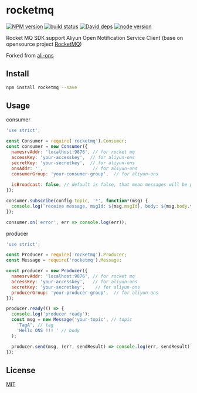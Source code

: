 rocketmq
=======
[![NPM version][npm-image]][npm-url]
[![build status][travis-image]][travis-url]
[![David deps][david-image]][david-url]
[![node version][node-image]][node-url]

[npm-image]: https://img.shields.io/npm/v/rocketmq.svg?style=flat-square
[npm-url]: https://npmjs.org/package/rocketmq
[travis-image]: https://img.shields.io/travis/yeliex/rocketmq.svg?style=flat-square
[travis-url]: https://travis-ci.org/yeliex/rocketmq
[david-image]: https://img.shields.io/david/yeliex/rocketmq.svg?style=flat-square
[david-url]: https://david-dm.org/yeliex/rocketmq
[node-image]: https://img.shields.io/badge/node.js-%3E=_4.2.3-green.svg?style=flat-square
[node-url]: http://nodejs.org/download/

Rocket MQ SDK support Aliyun Open Notification Service Client (base on opensource project [RocketMQ](https://github.com/alibaba/RocketMQ/tree/master/rocketmq-client))

Forked from [ali-ons](https://github.com/ali-sdk/ali-ons)

## Install

```bash
npm install rocketmq --save
```

## Usage

consumer

```js
'use strict';

const Consumer = require('rocketmq').Consumer;
const consumer = new Consumer({
  namesrvAddr: 'localhost:9876', // for rocket mq
  accessKey: 'your-accesskey',  // for aliyun-ons
  secretKey: 'your-secretkey',  // for aliyun-ons
  onsAddr: '',                   // for aliyun-ons
  consumerGroup: 'your-consumer-group',  // for aliyun-ons
  
  isBroadcast: false, // default is false, that mean messages will be pushed to consumer cluster only once.
});

consumer.subscribe(config.topic, '*', function*(msg) {
  console.log(`receive message, msgId: ${msg.msgId}, body: ${msg.body.toString()}`)
});

consumer.on('error', err => console.log(err));
```

producer

```js
'use strict';

const Producer = require('rocketmq').Producer;
const Message = require('rocketmq').Message;

const producer = new Producer({
  namesrvAddr: 'localhost:9876', // for rocket mq
  accessKey: 'your-accesskey',   // for aliyun-ons
  secretKey: 'your-secretkey',    // for aliyun-ons
  producerGroup: 'your-producer-group',  // for aliyun-ons
});

producer.ready(() => {
  console.log('producer ready');
  const msg = new Message('your-topic', // topic
    'TagA', // tag
    'Hello ONS !!! ' // body
  );

  producer.send(msg, (err, sendResult) => console.log(err, sendResult));
});
```

## License

[MIT](LICENSE)
